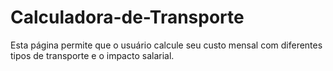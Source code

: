 # Calculadora-de-Transporte
Esta página permite que o usuário calcule seu custo mensal com diferentes tipos de transporte e o impacto salarial.
